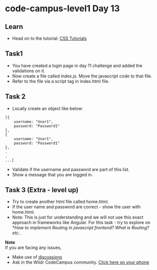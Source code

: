 # code-campus-level1 Day 13

## Learn
- Head on to the tutorial: [CSS Tutorials](https://www.w3schools.com/css/)

## Task1
- You have created a login page in day 11 challenge and added the validations on it.
- Now create a file called index.js. Move the javascript code to that file.
- Refer to the file via a script tag in index.html file.

## Task 2
- Locally create an object like below:
```
[{
    username: "User1",
    password: "Password1"
},
{
    username: "User1",
    password: "Password1"
},
.
.
...]
```
- Validate if the username and password are part of this list.
- Show a message that you are logged in.

## Task 3 (Extra - level up)
- Try to create another html file called home.html.
- If the user name and password are correct - show the user with home.html.
- Note: This is just for understanding and we will not use this exact approach in frameworks like Angular. For this task - try to explore on **How to implement Routing in javascript frontend? What is Routing? etc..*   

**Note**   
If you are facing any issues, 
- Make use of [discussions](https://github.com/kfuture2024/code-campus-level1/discussions/14) 
- Ask in the Wildr CodeCampus community. 
[Click here on your phone](https://wildr.com/invite/ioaN)
